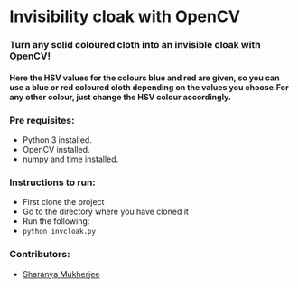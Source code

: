 # Invisibility cloak with OpenCV
### Turn any solid coloured cloth into an invisible cloak with OpenCV!
#### Here the HSV values for the colours blue and red are given, so you can use a blue or red coloured cloth depending on the values you choose.For any other colour, just change the HSV colour accordingly.

### Pre requisites: 
- Python 3 installed.
- OpenCV installed.
- numpy and time installed.

### Instructions to run:

- First clone the project
- Go to the directory where you have cloned it
- Run the following:
- ```python invcloak.py```

### Contributors:
- [Sharanya Mukherjee](https://github.com/sharanya02)
